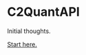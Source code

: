 # C2QuantAPI

Initial thoughts.

[Start here.](https://github.com/Svancara/C2QuantAPI/blob/main/Report.ipynb)
